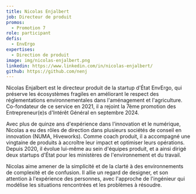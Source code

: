 ```yaml
---
title: Nicolas Enjalbert
job: Directeur de produit
promos:
  - Promotion 7
role: participant
defis:
  - EnvErgo
expertises:
  - Direction de produit
image: img/nicolas-enjalbert.png
linkedin: https://www.linkedin.com/in/nicolas-enjalbert/
github: https://github.com/nenj
---
```

Nicolas Enjalbert est le directeur produit de la startup d'État EnvErgo, qui préserve les écosystèmes fragiles en améliorant le respect des réglementations environnementales dans l'aménagement et l'agriculture. Co-fondateur de ce service en 2021, il a rejoint la 7ème promotion des Entrepreneur(e)s d'Intérêt Général en septembre 2024.

Avec plus de quinze ans d'expérience dans l'innovation et le numérique, Nicolas a eu des rôles de direction dans plusieurs sociétés de conseil en innovation (NUMA, Hiveworks). Comme coach produit, il a accompagné une vingtaine de produits à accroître leur impact et optimiser leurs opérations. Depuis 2020, il évolue lui-même au sein d'équipes produit, et a ainsi dirigé deux startups d'État pour les ministères de l'environnement et du travail.

Nicolas aime amener de la simplicité et de la clarté à des environnements de complexité et de confusion. Il allie un regard de designer, et son attention à l'expérience des personnes, avec l'approche de l'ingénieur qui modélise les situations rencontrées et les problèmes à résoudre.